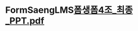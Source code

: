# FormSaengLMS[폼생폼4조_최종_PPT.pdf](https://github.com/RealFantastic/FormSaengLMS/files/9594018/4._._PPT.pdf)
